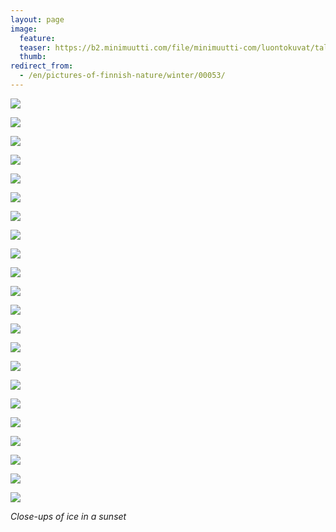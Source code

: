 ```yaml
---
layout: page
image:
  feature:
  teaser: https://b2.minimuutti.com/file/minimuutti-com/luontokuvat/talvi/4/DS43772_3-245px.jpg
  thumb:
redirect_from:
  - /en/pictures-of-finnish-nature/winter/00053/
---
```


[![](https://b2.minimuutti.com/file/minimuutti-com/luontokuvat/talvi/4/DS43772_2-800px.jpg)](https://dl.dropboxusercontent.com/sh/ea1wtnz7z734o12/AAAGsaT5HhxgCmB2WD0WBivra/luontokuvat/talvi/4/DS43772_2.jpg)

[![](https://b2.minimuutti.com/file/minimuutti-com/luontokuvat/talvi/4/DS43772_3-800px.jpg)](https://dl.dropboxusercontent.com/sh/ea1wtnz7z734o12/AAAiIyujfRTAI3DTIlBDoOMya/luontokuvat/talvi/4/DS43772_3.jpg)

[![](https://b2.minimuutti.com/file/minimuutti-com/luontokuvat/talvi/4/DS43772_5-800px.jpg)](https://dl.dropboxusercontent.com/sh/ea1wtnz7z734o12/AAC6FWo7d9VvyL5Yk1QtKjAha/luontokuvat/talvi/4/DS43772_5.jpg)

[![](https://b2.minimuutti.com/file/minimuutti-com/luontokuvat/talvi/4/DS43772_1-800px.jpg)](https://dl.dropboxusercontent.com/sh/ea1wtnz7z734o12/AADHT4CH97Cosz1_YSYnNSDBa/luontokuvat/talvi/4/DS43772_1.jpg)

[![](https://b2.minimuutti.com/file/minimuutti-com/luontokuvat/talvi/4/DS43772_6-800px.jpg)](https://dl.dropboxusercontent.com/sh/ea1wtnz7z734o12/AACayyrJJsOEtNWBPTQTpFl-a/luontokuvat/talvi/4/DS43772_6.jpg)

[![](https://b2.minimuutti.com/file/minimuutti-com/luontokuvat/talvi/4/DS43772_7-800px.jpg)](https://dl.dropboxusercontent.com/sh/ea1wtnz7z734o12/AAAhxima_VlgLO4_UQpN6NNZa/luontokuvat/talvi/4/DS43772_7.jpg)

[![](https://b2.minimuutti.com/file/minimuutti-com/luontokuvat/talvi/4/DS43772_8-800px.jpg)](https://dl.dropboxusercontent.com/sh/ea1wtnz7z734o12/AADHKGOtCrHJlGdO3W-1FhFRa/luontokuvat/talvi/4/DS43772_8.jpg)

[![](https://b2.minimuutti.com/file/minimuutti-com/luontokuvat/talvi/4/DS43772_9-800px.jpg)](https://dl.dropboxusercontent.com/sh/ea1wtnz7z734o12/AABYG6udT940qd-9NUqRfIOca/luontokuvat/talvi/4/DS43772_9.jpg)

[![](https://b2.minimuutti.com/file/minimuutti-com/luontokuvat/talvi/4/DS43772_4-800px.jpg)](https://dl.dropboxusercontent.com/sh/ea1wtnz7z734o12/AADe-uimYvvAlJEbfpvkW3kwa/luontokuvat/talvi/4/DS43772_4.jpg)

[![](https://b2.minimuutti.com/file/minimuutti-com/luontokuvat/talvi/4/DS43712_1-800px.jpg)](https://dl.dropboxusercontent.com/sh/ea1wtnz7z734o12/AADMiHN20RMO0kvyjrhpbJ6na/luontokuvat/talvi/4/DS43712_1.jpg)

[![](https://b2.minimuutti.com/file/minimuutti-com/luontokuvat/talvi/4/DS43712_3-800px.jpg)](https://dl.dropboxusercontent.com/sh/ea1wtnz7z734o12/AAC_UT8EQn-zl_N-f6LSpdWpa/luontokuvat/talvi/4/DS43712_3.jpg)

[![](https://b2.minimuutti.com/file/minimuutti-com/luontokuvat/talvi/4/DS43724_3-800px.jpg)](https://dl.dropboxusercontent.com/sh/ea1wtnz7z734o12/AADR9S51sIOX3TztLKS1bCzSa/luontokuvat/talvi/4/DS43724_3.jpg)

[![](https://b2.minimuutti.com/file/minimuutti-com/luontokuvat/talvi/4/DS43724_4-800px.jpg)](https://dl.dropboxusercontent.com/sh/ea1wtnz7z734o12/AABGiwoXxjp5dGgM6U1LvhAva/luontokuvat/talvi/4/DS43724_4.jpg)

[![](https://b2.minimuutti.com/file/minimuutti-com/luontokuvat/talvi/4/DS43771_1-800px.jpg)](https://dl.dropboxusercontent.com/sh/ea1wtnz7z734o12/AADskG-weLtKfBNoXvN-no5za/luontokuvat/talvi/4/DS43771_1.jpg)

[![](https://b2.minimuutti.com/file/minimuutti-com/luontokuvat/talvi/4/DS43712_2-800px.jpg)](https://dl.dropboxusercontent.com/sh/ea1wtnz7z734o12/AACst6TvepVQuYRTRdZeSMrCa/luontokuvat/talvi/4/DS43712_2.jpg)

[![](https://b2.minimuutti.com/file/minimuutti-com/luontokuvat/talvi/4/DS43771_2-800px.jpg)](https://dl.dropboxusercontent.com/sh/ea1wtnz7z734o12/AAC1Ke8N_OKREF7cg2esqcbNa/luontokuvat/talvi/4/DS43771_2.jpg)

[![](https://b2.minimuutti.com/file/minimuutti-com/luontokuvat/talvi/4/DS43771_3-800px.jpg)](https://dl.dropboxusercontent.com/sh/ea1wtnz7z734o12/AABfaGNJ5GhiQzbRbaP-6S67a/luontokuvat/talvi/4/DS43771_3.jpg)

[![](https://b2.minimuutti.com/file/minimuutti-com/luontokuvat/talvi/4/DS43771_8-800px.jpg)](https://dl.dropboxusercontent.com/sh/ea1wtnz7z734o12/AAD5h4bGOFAuCXJEOYhq2_2Ia/luontokuvat/talvi/4/DS43771_8.jpg)

[![](https://b2.minimuutti.com/file/minimuutti-com/luontokuvat/talvi/4/DS43771_4-800px.jpg)](https://dl.dropboxusercontent.com/sh/ea1wtnz7z734o12/AACo_gTmP375j9QFthCcuIMKa/luontokuvat/talvi/4/DS43771_4.jpg)

[![](https://b2.minimuutti.com/file/minimuutti-com/luontokuvat/talvi/4/DS43771_5-800px.jpg)](https://dl.dropboxusercontent.com/sh/ea1wtnz7z734o12/AACH4fCNCubFAkQpvZJwjACra/luontokuvat/talvi/4/DS43771_5.jpg)

[![](https://b2.minimuutti.com/file/minimuutti-com/luontokuvat/talvi/4/DS43771_7-800px.jpg)](https://dl.dropboxusercontent.com/sh/ea1wtnz7z734o12/AACwlffO3Hu7c3MM2XXxpW4Ka/luontokuvat/talvi/4/DS43771_7.jpg)

[![](https://b2.minimuutti.com/file/minimuutti-com/luontokuvat/talvi/4/DS43771_6-800px.jpg)](https://dl.dropboxusercontent.com/sh/ea1wtnz7z734o12/AAB8mwZhqDuda1FYKtdyRhnKa/luontokuvat/talvi/4/DS43771_6.jpg)

*Close-ups of ice in a sunset*
